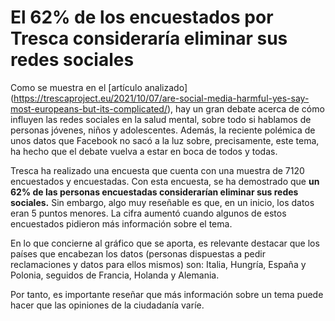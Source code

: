 # El 62% de los encuestados por Tresca consideraría eliminar sus redes sociales

Como se muestra en el [artículo analizado] (https://trescaproject.eu/2021/10/07/are-social-media-harmful-yes-say-most-europeans-but-its-complicated/), hay un gran debate acerca de cómo influyen las redes sociales en la salud mental, sobre todo si hablamos de personas jóvenes, niños y adolescentes. Además, la reciente polémica de unos datos que Facebook no sacó a la luz sobre, precisamente, este tema, ha hecho que el debate vuelva a estar en boca de todos y todas. 

Tresca ha realizado una encuesta que cuenta con una muestra de 7120 encuestados y encuestadas. Con esta encuesta, se ha demostrado que **un 62% de las personas encuestadas considerarían eliminar sus redes sociales.** Sin embargo, algo muy reseñable es que, en un inicio, los datos eran 5 puntos menores. La cifra aumentó cuando algunos de estos encuestados pidieron más información sobre el tema.

En lo que concierne al gráfico que se aporta, es relevante destacar que los países que encabezan los datos (personas dispuestas a pedir reclamaciones y datos para ellos mismos) son: Italia, Hungría, España y Polonia, seguidos de Francia, Holanda y Alemania. 

Por tanto, es importante reseñar que más información sobre un tema puede hacer que las opiniones de la ciudadanía varíe. 
